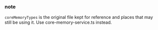 ### note

`coreMemoryTypes` is the original file kept for reference and places that may still be using it.
Use core-memory-service.ts instead.
